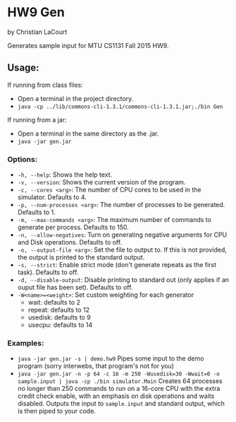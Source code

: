# HW9 Gen
by Christian LaCourt

Generates sample input for MTU CS1131 Fall 2015 HW9.

## Usage:

If running from class files:

- Open a terminal in the project directory.
- `java -cp ../lib/commons-cli-1.3.1/commons-cli-1.3.1.jar;./bin Gen`

If running from a jar:

- Open a terminal in the same directory as the .jar.
- `java -jar gen.jar`

### Options:

- `-h, --help`: Shows the help text.
- `-v, --version`: Shows the current version of the program.
- `-c, --cores <arg>`: The number of CPU cores to be used in the simulator. Defaults to 4.
- `-p, --num-processes <arg>`: The number of processes to be generated. Defaults to 1.
- `-m, --max-commands <arg>`: The maximum number of commands to generate per process. Defaults to 150.
- `-n, --allow-negatives`: Turn on generating negative arguments for CPU and Disk operations. Defaults to off.
- `-o, --output-file <arg>`: Set the file to output to. If this is not provided, the output is printed to the standard output.
- `-s, --strict`: Enable strict mode (don't generate repeats as the first task). Defaults to off.
- `-d, --disable-output`: Disable printing to standard out (only applies if an ouput file has been set). Defaults to off.
- `-W<name>=<weight>`: Set custom weighting for each generator
  - wait: defaults to 2
  - repeat: defaults to 12
  - usedisk: defaults to 9
  - usecpu: defaults to 14

### Examples:
- `java -jar gen.jar -s | demo.hw9`
  Pipes some input to the demo program (sorry interwebs, that program's not for you)
- `java -jar gen.jar -n -p 64 -c 16 -m 250 -Wusedisk=30 -Wwait=0 -o sample.input | java -cp ./bin simulator.Main`
  Creates 64 processes no longer than 250 commands to run on a 16-core CPU with the extra credit check enable, with an emphasis on disk operations and waits disabled. Outputs the input to `sample.input` and standard output, which is then piped to your code.